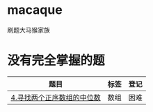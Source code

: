 # macaque
刷题大马猴家族
# 没有完全掌握的题
| 题目|标签| 登记 |
| ------ | ------ | ------ |
| [4.寻找两个正序数组的中位数](!https://leetcode-cn.com/problems/median-of-two-sorted-arrays/)|数组 | 困难 |
